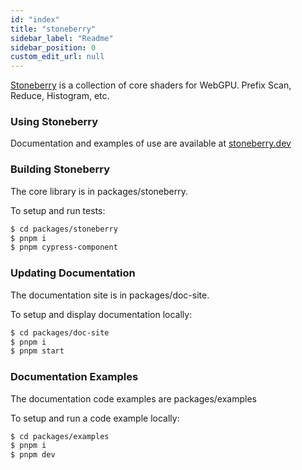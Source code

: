 ```yaml
---
id: "index"
title: "stoneberry"
sidebar_label: "Readme"
sidebar_position: 0
custom_edit_url: null
---
```


[Stoneberry] is a collection of core shaders for WebGPU. Prefix Scan, Reduce, Histogram, etc.

### Using Stoneberry
Documentation and examples of use are available at [stoneberry.dev][]

### Building Stoneberry

The core library is in packages/stoneberry.

To setup and run tests:
```sh
$ cd packages/stoneberry
$ pnpm i 
$ pnpm cypress-component
```

### Updating Documentation
The documentation site is in packages/doc-site.

To setup and display documentation locally:
```sh
$ cd packages/doc-site
$ pnpm i 
$ pnpm start
```

### Documentation Examples
The documentation code examples are packages/examples

To setup and run a code example locally:
```sh
$ cd packages/examples
$ pnpm i 
$ pnpm dev
```

[stoneberry.dev]: https://stoneberry.dev
[stoneberry]: https://www.npmjs.com/package/stoneberry
